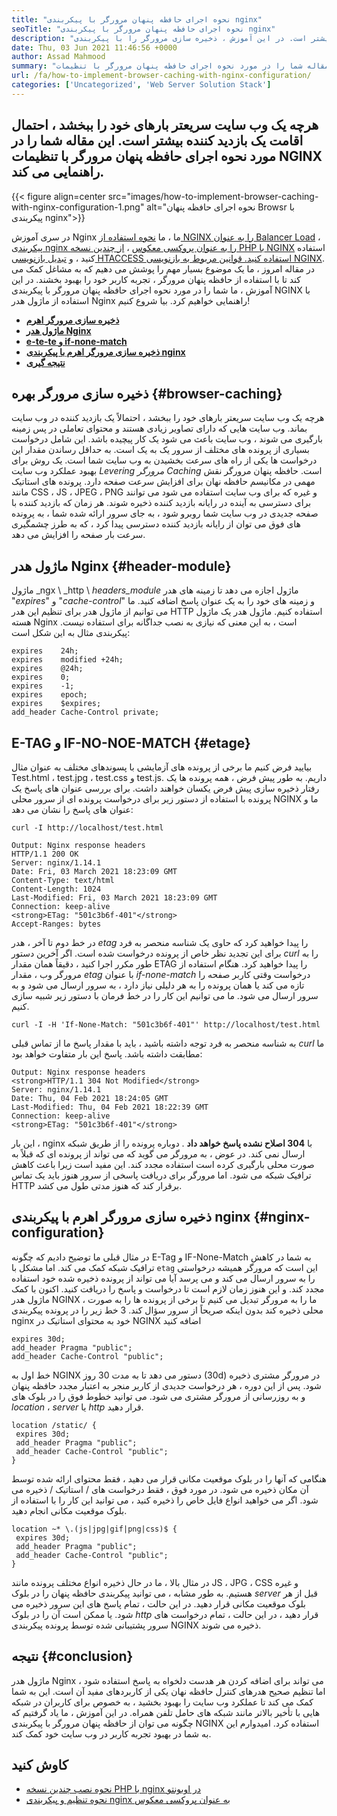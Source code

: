 ```yaml
---
title: "نحوه اجرای حافظه پنهان مرورگر با پیکربندی nginx" 
seoTitle: "نحوه اجرای حافظه پنهان مرورگر با پیکربندی nginx" 
description: "هرچه یک وب سایت سریعتر بارهای خود را ببخشد ، احتمال اقامت یک بازدید کننده بیشتر است. در این آموزش ، ذخیره سازی مرورگر را با پیکربندی NGINX پیاده سازی خواهیم کرد." 
date: Thu, 03 Jun 2021 11:46:56 +0000
author: Assad Mahmood
summary: "هرچه یک وب سایت سریعتر بارهای خود را ببخشد ، احتمال اقامت یک بازدید کننده بیشتر است. این مقاله شما را در مورد نحوه اجرای حافظه پنهان مرورگر با تنظیمات NGINX راهنمایی می کند." 
url: /fa/how-to-implement-browser-caching-with-nginx-configuration/
categories: ['Uncategorized', 'Web Server Solution Stack']
---
```


## هرچه یک وب سایت سریعتر بارهای خود را ببخشد ، احتمال اقامت یک بازدید کننده بیشتر است. این مقاله شما را در مورد نحوه اجرای حافظه پنهان مرورگر با تنظیمات NGINX راهنمایی می کند.

{{< figure align=center src="images/how-to-implement-browser-caching-with-nginx-configuration-1.png" alt="نحوه اجرای حافظه پنهان Browsr با پیکربندی nginx">}}

در سری آموزش Nginx ما ، ما [نحوه استفاده از NGINX را به عنوان Balancer Load][1] ، [پیکربندی nginx را به عنوان پروکسی معکوس][2] ، [از چندین نسخه PHP با NGINX][3] استفاده کنید ، و [تبدیل بازنویسی HTACCESS استفاده کنید. قوانین مربوط به بازنویسی NGINX][4]. در مقاله امروز ، ما یک موضوع بسیار مهم را پوشش می دهیم که به مشاغل کمک می کند تا با استفاده از حافظه پنهان مرورگر ، تجربه کاربر خود را بهبود بخشند. در این آموزش ، ما شما را در مورد نحوه اجرای حافظه پنهان مرورگر با پیکربندی NGINX با استفاده از ماژول هدر Nginx راهنمایی خواهیم کرد. بیا شروع کنیم!
* **[ذخیره سازی مرورگر اهرم][5]** 
* [ **ماژول هدر Nginx** ][6]
* [ **e-te-te و if-none-match** ][7]
* [ **ذخیره سازی مرورگر اهرم با پیکربندی nginx** ][8]
* [ **نتیجه گیری** ][9]

## ذخیره سازی مرورگر بهره {#browser-caching}

هرچه یک وب سایت سریعتر بارهای خود را ببخشد ، احتمالاً یک بازدید کننده در وب سایت بماند. وب سایت هایی که دارای تصاویر زیادی هستند و محتوای تعاملی در پس زمینه بارگیری می شوند ، وب سایت باعث می شود یک کار پیچیده باشد. این شامل درخواست بسیاری از پرونده های مختلف از سرور یک به یک است. به حداقل رساندن مقدار این درخواست ها یکی از راه های سرعت بخشیدن به وب سایت شما است.
یک روش برای بهبود عملکرد وب سایت _Levering مرورگر Caching_ است. حافظه پنهان مرورگر نقش مهمی در مکانیسم حافظه نهان برای افزایش سرعت صفحه دارد. پرونده های استاتیک مانند CSS ، JS ، JPEG ، PNG و غیره که برای وب سایت استفاده می شود می توانند برای دسترسی به آینده در رایانه بازدید کننده ذخیره شوند. هر زمان که بازدید کننده با صفحه جدیدی در وب سایت شما روبرو شود ، به جای سرور ارائه شده شما ، به پرونده های فوق می توان از رایانه بازدید کننده دسترسی پیدا کرد ، که به طرز چشمگیری سرعت بار صفحه را افزایش می دهد.

## ماژول هدر Nginx {#header-module}

ماژول _ngx \ _http \ _headers_module_ ماژول اجازه می دهد تا زمینه های هدر "_expires_" و "_cache-control_" و زمینه های خود را به یک عنوان پاسخ اضافه کنید. ما می توانیم از ماژول هدر برای تنظیم این هدر HTTP استفاده کنیم. ماژول هدر یک ماژول هسته Nginx است ، به این معنی که نیازی به نصب جداگانه برای استفاده نیست.
پیکربندی مثال به این شکل است:
```
expires    24h;
expires    modified +24h;
expires    @24h;
expires    0;
expires    -1;
expires    epoch;
expires    $expires;
add_header Cache-Control private;
```

## E-TAG و IF-NO-NOE-MATCH {#etage}

بیایید فرض کنیم ما برخی از پرونده های آزمایشی با پسوندهای مختلف به عنوان مثال Test.html ، test.jpg ، test.css و test.js. داریم. به طور پیش فرض ، همه پرونده ها یک رفتار ذخیره سازی پیش فرض یکسان خواهند داشت. برای بررسی عنوان های پاسخ یک پرونده با استفاده از دستور زیر برای درخواست پرونده ای از سرور محلی NGINX ما و عنوان های پاسخ را نشان می دهد:
```
curl -I http://localhost/test.html
```
```
Output: Nginx response headers
HTTP/1.1 200 OK
Server: nginx/1.14.1
Date: Fri, 03 March 2021 18:23:09 GMT
Content-Type: text/html
Content-Length: 1024
Last-Modified: Fri, 03 March 2021 18:23:09 GMT
Connection: keep-alive
<strong>ETag: "501c3b6f-401"</strong>
Accept-Ranges: bytes
```
در خط دوم تا آخر ، هدر _etag_ را پیدا خواهید کرد که حاوی یک شناسه منحصر به فرد برای این تجدید نظر خاص از پرونده درخواست شده است. اگر آخرین دستور _curl_ را به طور مکرر اجرا کنید ، دقیقاً همان مقدار ETAG را پیدا خواهید کرد.
هنگام استفاده از مرورگر وب ، مقدار _etag_ با عنوان _if-none-match_ درخواست وقتی کاربر صفحه را تازه می کند یا همان پرونده را به هر دلیلی نیاز دارد ، به سرور ارسال می شود و به سرور ارسال می شود.
ما می توانیم این کار را در خط فرمان با دستور زیر شبیه سازی کنیم.
```
curl -I -H 'If-None-Match: "501c3b6f-401"' http://localhost/test.html
```
به شناسه منحصر به فرد توجه داشته باشید ، باید با مقدار پاسخ ما از تماس قبلی _curl_ ما مطابقت داشته باشد. پاسخ این بار متفاوت خواهد بود:
```
Output: Nginx response headers
<strong>HTTP/1.1 304 Not Modified</strong>
Server: nginx/1.14.1
Date: Thu, 04 Feb 2021 18:24:05 GMT
Last-Modified: Thu, 04 Feb 2021 18:22:39 GMT
Connection: keep-alive
<strong>ETag: "501c3b6f-401"</strong>
```
این بار ، nginx با **304 اصلاح نشده پاسخ خواهد داد** . دوباره پرونده را از طریق شبکه ارسال نمی کند. در عوض ، به مرورگر می گوید که می تواند از پرونده ای که قبلاً به صورت محلی بارگیری کرده است استفاده مجدد کند. این مفید است زیرا باعث کاهش ترافیک شبکه می شود. اما مرورگر برای دریافت پاسخی از سرور هنوز باید یک تماس HTTP برقرار کند که هنوز مدتی طول می کشد.

## ذخیره سازی مرورگر اهرم با پیکربندی nginx {#nginx-configuration}

در مثال قبلی ما توضیح دادیم که چگونه E-Tag و IF-None-Match به شما در کاهش ترافیک شبکه کمک می کند. اما مشکل با `etag` این است که مرورگر همیشه درخواستی را به سرور ارسال می کند و می پرسد آیا می تواند از پرونده ذخیره شده خود استفاده مجدد کند. و این هنوز زمان لازم است تا درخواست و پاسخ را دریافت کنید.
اکنون با کمک ماژول هدر NGINX ، ما را به مرورگر تبدیل می کنیم تا برخی از پرونده ها را به صورت محلی ذخیره کند بدون اینکه صریحاً از سرور سؤال کند.
3 خط زیر را در پرونده پیکربندی nginx خود به محتوای استاتیک در NGINX اضافه کنید
```
expires 30d;
add_header Pragma "public";
add_header Cache-Control "public";
```
خط اول به NGINX دستور می دهد تا به مدت 30 روز (30d) در مرورگر مشتری ذخیره شود. پس از این دوره ، هر درخواست جدیدی از کاربر منجر به اعتبار مجدد حافظه پنهان و به روزرسانی از مرورگر مشتری می شود.
می توانید خطوط فوق را در بلوک های _location_ ، _server_ یا _http_ قرار دهید.
```
location /static/ {
 expires 30d;
 add_header Pragma "public";
 add_header Cache-Control "public";
}
```
هنگامی که آنها را در بلوک موقعیت مکانی قرار می دهید ، فقط محتوای ارائه شده توسط آن مکان ذخیره می شود. در مورد فوق ، فقط درخواست های / استاتیک / ذخیره می شود.
اگر می خواهید انواع فایل خاص را ذخیره کنید ، می توانید این کار را با استفاده از بلوک موقعیت مکانی انجام دهید.
```
location ~* \.(js|jpg|gif|png|css)$ {
 expires 30d;
 add_header Pragma "public";
 add_header Cache-Control "public";
}

```
در مثال بالا ، ما در حال ذخیره انواع مختلف پرونده مانند JS ، JPG ، CSS و غیره هستیم.
به طور مشابه ، می توانید پیکربندی حافظه پنهان را در بلوک _server_ قبل از هر بلوک موقعیت مکانی قرار دهید. در این حالت ، تمام پاسخ های این سرور ذخیره می شود. یا ممکن است آن را در بلوک _http_ قرار دهید ، در این حالت ، تمام درخواست های سرور پشتیبانی شده توسط پرونده پیکربندی NGINX ذخیره می شوند.

## نتیجه {#conclusion}

ماژول هدر Nginx می تواند برای اضافه کردن هر هدست دلخواه به پاسخ استفاده شود ، اما تنظیم صحیح هدرهای کنترل حافظه نهان یکی از کاربردهای مفید آن است. این به شما کمک می کند تا عملکرد وب سایت را بهبود بخشید ، به خصوص برای کاربران در شبکه هایی با تأخیر بالاتر مانند شبکه های حامل تلفن همراه. در این آموزش ، ما یاد گرفتیم که چگونه می توان از حافظه پنهان مرورگر با پیکربندی NGINX استفاده کرد. امیدوارم این به شما در بهبود تجربه کاربر در وب سایت خود کمک کند.

## کاوش کنید
  * [نحوه نصب چندین نسخه PHP با nginx در اوبونتو][3]
  * [نحوه تنظیم و پیکربندی nginx به عنوان پروکسی معکوس][2]



[1]: https://blog.containerize.com/web-server-solution-stack/how-to-use-nginx-as-load-balancer-for-your-application/
[2]: https://blog.containerize.com/web-server-solution-stack/how-to-setup-and-configure-nginx-as-reverse-proxy/
[3]: https://blog.containerize.com/web-server-solution-stack/how-to-install-multiple-php-versions-with-nginx-on-ubuntu/
[4]: https://blog.containerize.com/web-server-solution-stack/how-to-convert-htaccess-rewrite-rules-to-nginx-rewrite-directives/
[5]: #browser-caching
[6]: #header-module
[7]: #etag
[8]: #nginx-configuration
[9]: #conclusion
